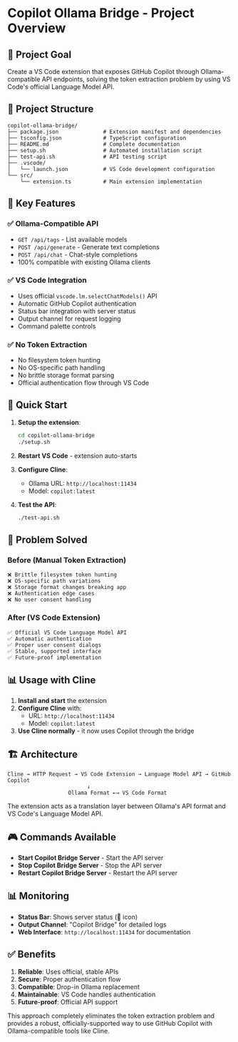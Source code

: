 # Copilot Ollama Bridge - Project Overview

## 🎯 Project Goal

Create a VS Code extension that exposes GitHub Copilot through Ollama-compatible API endpoints, solving the token extraction problem by using VS Code's official Language Model API.

## 📁 Project Structure

```
copilot-ollama-bridge/
├── package.json              # Extension manifest and dependencies
├── tsconfig.json             # TypeScript configuration
├── README.md                 # Complete documentation
├── setup.sh                  # Automated installation script
├── test-api.sh               # API testing script
├── .vscode/
│   └── launch.json           # VS Code development configuration
└── src/
    └── extension.ts          # Main extension implementation
```

## 🔧 Key Features

### ✅ Ollama-Compatible API
- `GET /api/tags` - List available models
- `POST /api/generate` - Generate text completions  
- `POST /api/chat` - Chat-style completions
- 100% compatible with existing Ollama clients

### ✅ VS Code Integration
- Uses official `vscode.lm.selectChatModels()` API
- Automatic GitHub Copilot authentication
- Status bar integration with server status
- Output channel for request logging
- Command palette controls

### ✅ No Token Extraction
- No filesystem token hunting
- No OS-specific path handling
- No brittle storage format parsing
- Official authentication flow through VS Code

## 🚀 Quick Start

1. **Setup the extension**:
   ```bash
   cd copilot-ollama-bridge
   ./setup.sh
   ```

2. **Restart VS Code** - extension auto-starts

3. **Configure Cline**:
   - Ollama URL: `http://localhost:11434`
   - Model: `copilot:latest`

4. **Test the API**:
   ```bash
   ./test-api.sh
   ```

## 🔄 Problem Solved

### Before (Manual Token Extraction)
```
❌ Brittle filesystem token hunting
❌ OS-specific path variations  
❌ Storage format changes breaking app
❌ Authentication edge cases
❌ No user consent handling
```

### After (VS Code Extension)
```
✅ Official VS Code Language Model API
✅ Automatic authentication
✅ Proper user consent dialogs
✅ Stable, supported interface
✅ Future-proof implementation
```

## 📊 Usage with Cline

1. **Install and start** the extension
2. **Configure Cline** with:
   - URL: `http://localhost:11434`
   - Model: `copilot:latest`
3. **Use Cline normally** - it now uses Copilot through the bridge

## 🏗️ Architecture

```
Cline → HTTP Request → VS Code Extension → Language Model API → GitHub Copilot
                         ↓
                   Ollama Format ←→ VS Code Format
```

The extension acts as a translation layer between Ollama's API format and VS Code's Language Model API.

## 🎮 Commands Available

- **Start Copilot Bridge Server** - Start the API server
- **Stop Copilot Bridge Server** - Stop the API server
- **Restart Copilot Bridge Server** - Restart the API server

## 📊 Monitoring

- **Status Bar**: Shows server status (🤖 icon)
- **Output Channel**: "Copilot Bridge" for detailed logs
- **Web Interface**: `http://localhost:11434` for documentation

## ✅ Benefits

1. **Reliable**: Uses official, stable APIs
2. **Secure**: Proper authentication flow
3. **Compatible**: Drop-in Ollama replacement
4. **Maintainable**: VS Code handles authentication
5. **Future-proof**: Official API support

This approach completely eliminates the token extraction problem and provides a robust, officially-supported way to use GitHub Copilot with Ollama-compatible tools like Cline.
